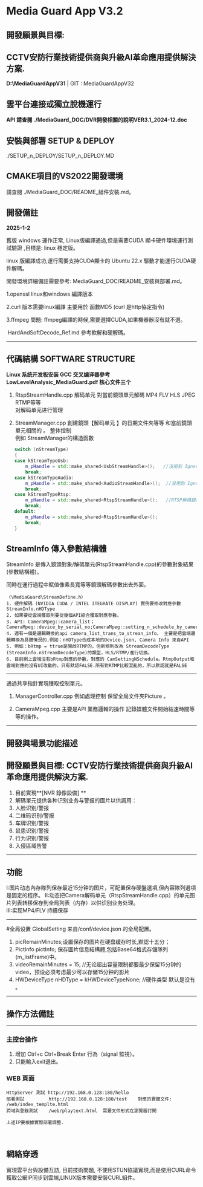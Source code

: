 # Media Guard App V3.2

## 開發願景與目標: 

## 	CCTV安防行業技術提供商與升級AI革命應用提供解決方案. 



**D:\MediaGuardAppV31**   | GIT : MediaGuardAppV32

## 雲平台連接或獨立脫機運行

**API 請查閱 ./MediaGuard_DOC/DVR開發相關的說明VER3.1_2024-12.doc**



## 安裝與部署 SETUP & DEPLOY

./SETUP_n_DEPLOY/SETUP_n_DEPLOY.MD  



## CMAKE項目的VS2022開發環境

請查閱 ./MediaGuard_DOC/README_組件安裝.md。



## 開發備註 

**2025-1-2** 

舊版 windows 運作正常, Linux版編譯通過,但是需要CUDA 顯卡硬件環境運行測試驗證 ,目標是: linux 穩定版。

linux 版編譯成功,運行需要支持CUDA顯卡的 Ubuntu 22.x 驅動才能運行CUDA硬件解碼。

開發環境詳細備註需要參考: MediaGuard_DOC/README_安裝與部署.md。

1.openssl linux和windows 編譯版本

2.curl 版本需要linux編譯 主要用於 函數MD5 (curl 是http協定指令)

3.ffmpeg 問題:
	ffmpeg編譯的時候,需要選擇CUDA,如果機器器沒有就不選。

​         HardAndSoftDecode_Ref.md 參考軟解和硬解碼。

***
## 代碼結構 SOFTWARE STRUCTURE
**Linux 系统开发板安装 GCC 交叉编译器​**
**參考LowLevelAnalysic_MediaGuard.pdf  核心文件三个**     

1. RtspStreamHandle.cpp 解码单元 對當前鏡頭單元解碼 MP4 FLV HLS JPEG RTMP等等  
对解码单元进行管理   

1. StreamManager.cpp  創建鏡頭【解码单元 】的日期文件夾等等 和當前鏡頭單元相關的 。
整体控制    
 例如 StreamManager的構造函數
 ```C++
	switch (nStreamType)  
	{  
	case kStreamTypeUsb:  
		m_pHandle = std::make_shared<UsbStreamHandle>();   //沒用到 Ignore
		break;  
	case kStreamTypeAudio:  
		m_pHandle = std::make_shared<AudioStreamHandle>();  //沒用到 Ignore
		break;  
	case kStreamTypeRtsp:  
		m_pHandle = std::make_shared<RtspStreamHandle>();   //RTSP解碼錄像單元 
		break;  
	default:  
		m_pHandle = std::make_shared<RtspStreamHandle>();  
		break;  
	}
 ```
## StreamInfo 傳入參數結構體

StreamInfo 是傳入鏡頭對象/解碼單元(RtspStreamHandle.cpp)的參數對象結果(參數結構體)。

同時在運行過程中賦值像素長寬等等鏡頭解碼參數出去外面。

	（\MediaGuard\StreamDefine.h）
	1. 硬件解碼 (NVIDIA CUDA / INTEL ITEGRATE DISPLAY) 實例要修改對應參數 StreamInfo.nHDType 
	2. 如果要從雲端獲取則要從幾個API綜合獲取對應參數。
	3. API: CameraMpeg::camera_list；CameraMpeg::device_by_serial_no;CameraMpeg::setting_n_schedule_by_camera_id
	4. 還有一個是邏輯轉換的api camera_list_trans_to_strean_info， 主要是把雲端邏輯轉換為具體情況的,例如：nHDType合成本地的Device.json, Camera Info 來自API
	5. 例如：bRtmp = ttrue是開啟RTMP的，但新規則改為 StreamDecodeType (StreamInfo.nStreamDecodeType)的類型，HLS/RTMP/進行切換。
	6. 目前網上雲端沒有bRtmp對應的參數，對應的 CamSettingNSchedule。RtmpOutput和雲端對應的沒有UI改動的，只有默認FALSE.所有對RTMP比較混亂的，所以默認就是FALSE

---
通過共享指針實現獲取控制單元。

1. ManagerController.cpp 例如處理控制 保留全局文件夾Picture 。 

1. CameraMpeg.cpp 主要是API 業務邏輯的操作 記錄媒體文件開始結速時間等等的操作。

***
## 開發與場景功能描述 

## 開發願景與目標: CCTV安防行業技術提供商與升級AI革命應用提供解決方案. 

1. 目前實現**[NVR 錄像設備] **
1. 解碼單元提供各种识别业务与警报的圖片以供調用：  
1. 人脸识别/警报  
1. 二维码识别/警报  
1. 车牌识别/警报  
1. 鼠患识别/警报  
1. 行为识别/警报 
1. 入侵區域告警
***
## 功能  

 I:图片动态內存隊列保存最近15分钟的图片，可配置保存硬盤選項,但內容隊列選項是固定的程序。 
 II:动态把Camera解码单元（RtspStreamHandle.cpp）的单元图片列表转移保存到全局列表（内存）以供识别业务处理。  
 III:实现MP4/FLV 持續保存 

***
 #全局设置 
 GlobalSetting  来自/conf/device.json 的全局配置。   

 1. picRemainMinutes;设置保存的图片在硬盘缓存时长,默認十五分；  
 1. PictInfo pictInfo; 保存圖片信息結構體,包括Base64格式存儲隊列(m_listFrame)中。
 1. videoRemainMinutes = 15; //无论超出容量限制都要最少保留15分钟的video，预设必须考虑最少可以存储15分钟的影片  
 1. HWDeviceType nHDType = kHWDeviceTypeNone; //硬件类型 默认是没有 。
***
## 操作方法備註

***
### 主控台操作

 1. 增加 Ctrl+c Ctrl+Break Enter 行為（signal 監視）。
 1. 只能輸入exit退出。

### WEB 頁面

 	HttpServer 測試 http://192.168.0.128:180/hello 
 	部署測試		 http://192.168.0.128:180/test    對應的實體文件: /web/index_templte.html 
 	跨域與登錄測試    /web/playtext.html  需要文件形式在瀏覽器打開
 	
 	上述IP要根據實際部署調整.

​	

## 網絡穿透

實現雲平台與設備互訪, 目前技術問題, 不使用STUN協議實現,而是使用CURL命令獲取公網IP同步到雲端,LINUX版本需要安裝CURL組件。
